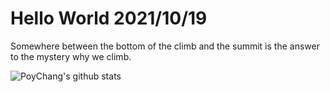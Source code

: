 # Hello World 2021/10/19

Somewhere between the bottom of the climb and the summit is the answer to the mystery why we climb.

![PoyChang's github stats](https://github-readme-stats.vercel.app/api?username=poychang&show_icons=true&theme=dracula)
